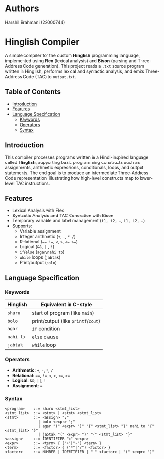 # Authors
Harshil Brahmani (22000744)

# Hinglish Compiler

A simple compiler for the custom **Hinglish** programming language, implemented using **Flex** (lexical analysis) and **Bison** (parsing and Three-Address Code generation). This project reads a `.txt` source program written in Hinglish, performs lexical and syntactic analysis, and emits Three-Address Code (TAC) to `output.txt`.

## Table of Contents

- [Introduction](#introduction)
- [Features](#features)
- [Language Specification](#language-specification)
  - [Keywords](#keywords)
  - [Operators](#operators)
  - [Syntax](#syntax)

## Introduction

This compiler processes programs written in a Hindi-inspired language called **Hinglish**, supporting basic programming constructs such as assignments, arithmetic expressions, conditionals, loops, and output statements. The end goal is to produce an intermediate Three-Address Code representation, illustrating how high-level constructs map to lower-level TAC instructions.

## Features

- Lexical Analysis with Flex  
- Syntactic Analysis and TAC Generation with Bison  
- Temporary variable and label management (`t1, t2, …`, `L1, L2, …`)  
- Supports:
  - Variable assignment
  - Integer arithmetic (`+`, `-`, `*`, `/`)
  - Relational (`==`, `!=`, `<`, `>`, `<=`, `>=`)
  - Logical (`&&`, `||`, `!`)
  - `if`/`else` (`agar`/`nahi to`)
  - `while` loops (`jabtak`)
  - Print/output (`bolo`)

## Language Specification

### Keywords

| Hinglish  | Equivalent in C-style              |
|-----------|------------------------------------|
| `shuru`   | start of program (like `main`)     |
| `bolo`    | print/output (like `printf`/`cout`)|
| `agar`    | `if` condition                     |
| `nahi to` | `else` clause                      |
| `jabtak`  | `while` loop                       |

### Operators

- **Arithmetic**: `+`, `-`, `*`, `/`
- **Relational**: `==`, `!=`, `<`, `>`, `<=`, `>=`
- **Logical**: `&&`, `||`, `!`
- **Assignment**: `=`

### Syntax

```bnf
<program>    ::= shuru <stmt_list>
<stmt_list>  ::= <stmt> | <stmt> <stmt_list>
<stmt>       ::= <assign> ";" 
               | bolo <expr> ";" 
               | agar "(" <expr> ")" "{" <stmt_list> "}" nahi to "{" <stmt_list> "}"
               | jabtak "(" <expr> ")" "{" <stmt_list> "}"
<assign>     ::= IDENTIFIER "=" <expr>
<expr>       ::= <term> { ("+"|"-") <term> }
<term>       ::= <factor> { ("*"|"/") <factor> }
<factor>     ::= NUMBER | IDENTIFIER | "!" <factor> | "(" <expr> ")"
